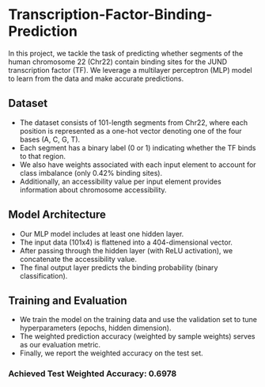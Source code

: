 # Transcription-Factor-Binding-Prediction
In this project, we tackle the task of predicting whether segments of the human chromosome 22 (Chr22) contain binding sites for the JUND transcription factor (TF). We leverage a multilayer perceptron (MLP) model to learn from the data and make accurate predictions.

## Dataset
* The dataset consists of 101-length segments from Chr22, where each position is represented as a one-hot vector denoting one of the four bases (A, C, G, T).
* Each segment has a binary label (0 or 1) indicating whether the TF binds to that region.
* We also have weights associated with each input element to account for class imbalance (only 0.42% binding sites).
* Additionally, an accessibility value per input element provides information about chromosome accessibility.

## Model Architecture
* Our MLP model includes at least one hidden layer.
* The input data (101x4) is flattened into a 404-dimensional vector.
* After passing through the hidden layer (with ReLU activation), we concatenate the accessibility value.
* The final output layer predicts the binding probability (binary classification).

## Training and Evaluation
* We train the model on the training data and use the validation set to tune hyperparameters (epochs, hidden dimension).
* The weighted prediction accuracy (weighted by sample weights) serves as our evaluation metric.
* Finally, we report the weighted accuracy on the test set.

### Achieved Test Weighted Accuracy: 0.6978
